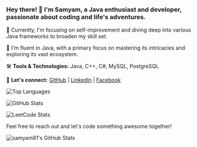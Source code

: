### Hey there! 👋 I'm Samyam, a Java enthusiast and developer, passionate about coding and life's adventures.

🚀 Currently, I'm focusing on self-improvement and diving deep into various Java frameworks to broaden my skill set.

🌱 I'm fluent in Java, with a primary focus on mastering its intricacies and exploring its vast ecosystem.


🛠️ **Tools & Technologies:** Java, C++, C#, MySQL, PostgreSQL

🔗 **Let's connect:** 
[GitHub](https://github.com/samyam81) | [LinkedIn](https://www.linkedin.com/in/samyam-subedi-1396b92a8/) | [Facebook](https://www.facebook.com/samyam07)

 ![Top Languages](https://github-readme-stats.vercel.app/api/top-langs/?username=samyam81)

 
 ![GitHub Stats](https://github-readme-stats.vercel.app/api?username=samyam81&show_icons=true&locale=en&theme=dark)
 

![LeetCode Stats](https://leetcard.jacoblin.cool/samyam21?theme=unicorn)

Feel free to reach out and let's code something awesome together!

<img src="https://github-readme-stats.vercel.app/api?username=samyam81&theme=merko&show_icons=true&hide_border=true&count_private=true" alt="samyam81's GitHub Stats" />
